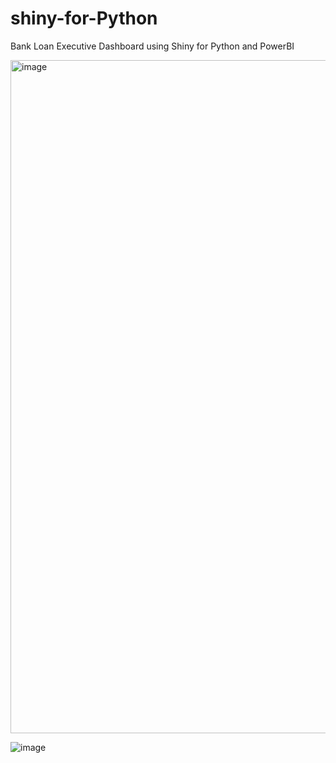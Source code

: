 # shiny-for-Python
Bank Loan Executive Dashboard using Shiny for Python and PowerBI

<img width="1077" alt="image" src="https://github.com/user-attachments/assets/38b18956-4fcd-4c8f-bfb4-b0734a9215b8">

![image](https://github.com/user-attachments/assets/04dffe2f-66a0-4fcb-96a3-64a83293a6f9)
